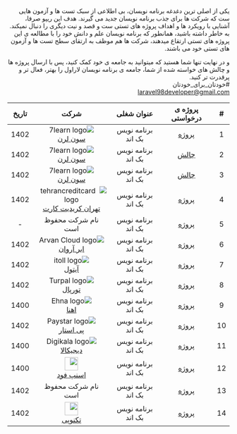<div dir="rtl">

یکی از اصلی ترین دغدغه برنامه نویسان، بی اطلاعی از سبک تست ها و آزمون هایی ست که شرکت ها برای جذب
برنامه نویسان جدید می گیرند. هدف این ریپو صرفا، آشنایی با رویکرد ها و اهداف پروژه های تستی ست و قصد و نیت دیگری
را دنبال نمیکند.   
به خاطر داشته باشید، همانطور که برنامه نویسان علم و دانش خود را با مطالعه ی این پروژه های تستی ارتقاع میدهند، شرکت ها هم
موظف به ارتقای سطح تست ها و آزمون های تستی خود می باشند.

و در نهایت تنها شما هستید که میتوانید به جامعه ی خود کمک کنید، پس با ارسال پروژه ها و چالش های خواسته شده از شما، جامعه
ی برنامه نویسان لاراول را بهتر، فعال تر و پرقدرت تر کنید. <br/>
#خودتان_برای_خودتان<br/>
laravel98developer@gmail.com

| #  | پروژه ی درخواستی |     عنوان شغلی     |                                                                  شرکت                                                                  | تاریخ | 
|:--:|:----------------:|:------------------:|:--------------------------------------------------------------------------------------------------------------------------------------:|:-----:|
| 1  |   [پروژه][p1]    | برنامه نویس بک اند |                                                ![7learn logo]  <br/> [سون لرن][7learn]                                                 | 1402  |
| 2  |    [چالش][c1]    | برنامه نویس بک اند |                                                ![7learn logo]  <br/> [سون لرن][7learn]                                                 | 1402  |
| 3  |    [چالش][c2]    | برنامه نویس بک اند |                                                ![7learn logo]  <br/> [سون لرن][7learn]                                                 | 1402  |
| 4  |   [پروژه][p2]    | برنامه نویس بک اند |                                  ![tehrancreditcard logo] <br/> [تهران کریدیت کارت][tehrancreditcard]                                  | 1402  |
| 5  |   [پروژه][p3]    | برنامه نویس بک اند |                                                           نام شرکت محفوظ است                                                           |   -   |
| 6  |   [پروژه][p4]    | برنامه نویس بک اند |                                           ![Arvan Cloud logo] <br/> [ابر آروان][Arvan Cloud]                                           | 1402  |
| 7  |   [پروژه][p5]    | برنامه نویس بک اند |                                                   ![itoll logo] <br/> [آیتول][itoll]                                                   | 1402  |
| 8  |   [پروژه][p6]    | برنامه نویس بک اند |                                                 ![Turpal logo] <br/> [تورپال][Turpal]                                                  | 1402  |
| 9  |   [پروژه][p7]    | برنامه نویس بک اند |                                                    ![Ehna logo] <br/> [اهنا][Ehna]                                                     | 1400  |
| 10 |   [پروژه][p8]    | برنامه نویس بک اند |                                                 ![Paystar logo] <br/> [پی استار][Ehna]                                                 | 1402  |
| 11 |   [پروژه][p9]    | برنامه نویس بک اند |                                              ![Digikala logo] <br/> [دیجیکالا][Digikala]                                               | 1400  |
| 12 |   [پروژه][p10]   | برنامه نویس بک اند | <img src="https://upload.wikimedia.org/wikipedia/commons/8/84/Snappfood-logo.svg" style="height:30px;" />  <br/> [اسنپ فود][SnappFood] | 1400  |
| 13 |   [پروژه][p11]   | برنامه نویس بک اند |                                                           نام شرکت محفوظ است                                                           | 1402  |
| 14 |   [پروژه][p12]   | برنامه نویس بک اند |     <img src="https://technotejarat.ir/wp-content/uploads/2022/08/TP-Logo2.png" style="height:30px;" />  <br/> [تکنوپی][Technopay]     | 1402  |

[p1]:https://github.com/laravel98developer/laravel-hiring-projects/tree/master/Projects/7learn/P1
[p2]:https://github.com/laravel98developer/laravel-hiring-projects/tree/master/Projects/Tehrancreditcard
[p3]:https://github.com/laravel98developer/laravel-hiring-projects/tree/master/Interview%20Challenges/Private%20Companies/C1
[p4]:https://github.com/laravel98developer/laravel-hiring-projects/tree/master/Projects/Abrarvan/P1
[p5]:https://github.com/laravel98developer/laravel-hiring-projects/tree/master/Projects/Itoll/P1
[p6]:https://github.com/laravel98developer/laravel-hiring-projects/tree/master/Projects/Turpal
[p7]:https://github.com/laravel98developer/laravel-hiring-projects/tree/master/Projects/Ehna/P1
[p8]:https://github.com/laravel98developer/laravel-hiring-projects/tree/master/Projects/Paystar/P1
[p9]:https://github.com/laravel98developer/laravel-hiring-projects/tree/master/Projects/Digikala/P1
[p10]:https://github.com/laravel98developer/laravel-hiring-projects/tree/master/Projects/SnappFood/p1
[p11]:https://github.com/laravel98developer/laravel-hiring-projects/tree/master/Projects/Private%20Companies/P1
[p12]:https://github.com/laravel98developer/laravel-hiring-projects/tree/master/Projects/Technopay

[c1]:https://github.com/laravel98developer/laravel-hiring-projects/blob/master/Interview%20Challenges/7learn/1.md
[c2]:https://github.com/laravel98developer/laravel-hiring-projects/blob/master/Interview%20Challenges/7learn/2.md

[7learn]:https://7learn.com
[tehrancreditcard]:https://tehrancreditcard.com
[Arvan Cloud]:https://www.arvancloud.ir/fa
[itoll]:https://itoll.com/
[Turpal]:https://www.linkedin.com/company/turpal
[Ehna]:https://www.linkedin.com/company/ehna-%D8%A7%D9%90%D9%87%D9%86%D8%A7/
[Paystar]:https://paystar.ir/
[Digikala]:https://www.digikala.com/
[SnappFood]:https://snappfood.ir/
[Technopay]:https://technotejarat.ir/startups/%d8%aa%da%a9%d9%86%d9%88%d9%be%db%8c/

[7learn logo]:https://7learn.com/assets/img/icons/logo.svg
[tehrancreditcard logo]:https://tehrancreditcard.com/wp-content/uploads/2021/04/پرداخت-آنلاین-ارزی.png
[Arvan Cloud logo]:https://www.arvancloud.ir/images/v6/svg/logo-header-desktop-v6.svg
[itoll logo]:https://itoll.com/_ipx/s_128x36/itoll-white.svg
[Turpal logo]:https://github.com/laravel98developer/laravel-hiring-projects/blob/master/Projects/Turpal/Turpal_logo.png
[Ehna logo]:https://github.com/laravel98developer/laravel-hiring-projects/blob/master/Projects/Ehna/Ehna_logo.png
[Paystar logo]:https://paystar.ir/homepage/image/logo.svg
[Digikala logo]:https://www.digikala.com/statics/img/svg/logo.svg
[SnappFood logo]:https://upload.wikimedia.org/wikipedia/commons/8/84/Snappfood-logo.svg

</div>
